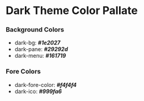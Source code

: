 <h1> Dark Theme Color Pallate </h1>
<h3> Background Colors</h3>
<ul>
<li>dark-bg: <b><i>#1e2027</b></i>
<li>dark-pane: <b><i>#29292d</b></i>
<li>dark-menu: <b><i>#161719</b></i>
</ul>

<h3> Fore Colors</h3>
<ul>
<li>dark-fore-color: <b><i>#f4f4f4</b></i>
<li>dark-ico: <b><i>#999fa6</b></i>
</ul>

